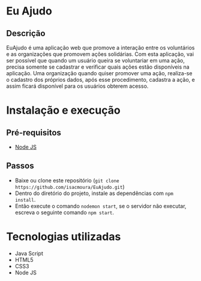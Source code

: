 # Eu Ajudo

## Descrição
EuAjudo é uma aplicação web que promove a interação entre os voluntários e as organizações que promovem ações solidárias. Com esta aplicação, vai ser possível que quando um usuário queira se voluntariar em uma ação, precisa somente se cadastrar e verificar quais ações estão disponíveis na aplicação. Uma organização quando quiser promover uma ação, realiza-se o cadastro dos próprios dados, após esse procedimento, cadastra a ação, e assim ficará disponível para os usuários obterem acesso. 

# Instalação e execução
## Pré-requisitos
- [Node JS](https://nodejs.org/en/download/)

## Passos
- Baixe ou clone este repositório (`git clone https://github.com/isacmoura/EuAjudo.git`)
- Dentro do diretório do projeto, instale as dependências com `npm install`.
- Então execute o comando `nodemon start`, se o servidor não executar, escreva o seguinte comando `npm start`.

# Tecnologias utilizadas
- Java Script 
- HTML5
- CSS3
- Node JS

